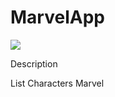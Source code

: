 # MarvelApp

![](https://app.travis-ci.com/felipedemetrius/MarvelApp.svg?token=6DqTMxdUwufFsJqvY4hb&branch=main)

Description

List Characters Marvel
